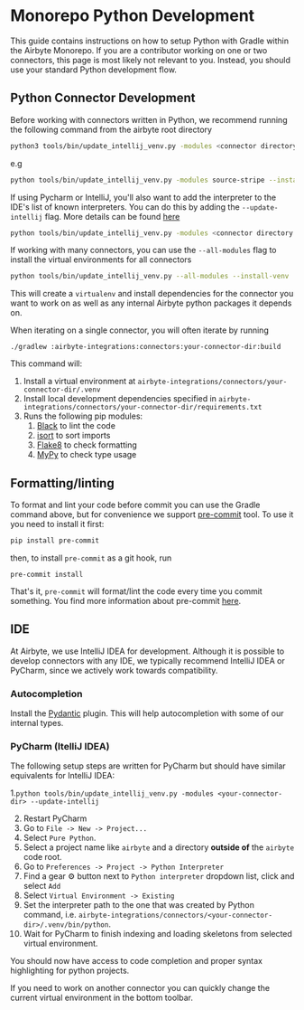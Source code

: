 # Monorepo Python Development

This guide contains instructions on how to setup Python with Gradle within the Airbyte Monorepo. If you are a contributor working on one or two connectors, this page is most likely not relevant to you. Instead, you should use your standard Python development flow.

## Python Connector Development

Before working with connectors written in Python, we recommend running the following command from the airbyte root directory

```bash
python3 tools/bin/update_intellij_venv.py -modules <connector directory name> --install-venv
```

e.g

```bash
python tools/bin/update_intellij_venv.py -modules source-stripe --install-venv
```

If using Pycharm or IntelliJ, you'll also want to add the interpreter to the IDE's list of known interpreters. You can do this by adding the `--update-intellij` flag. More details can be found [here](#ide)

```bash
python tools/bin/update_intellij_venv.py -modules <connector directory name> --install-venv --update-intellij
```

If working with many connectors, you can use the `--all-modules` flag to install the virtual environments for all connectors

```bash
python tools/bin/update_intellij_venv.py --all-modules --install-venv
```

This will create a `virtualenv` and install dependencies for the connector you want to work on as well as any internal Airbyte python packages it depends on.

When iterating on a single connector, you will often iterate by running

```text
./gradlew :airbyte-integrations:connectors:your-connector-dir:build
```

This command will:

1. Install a virtual environment at `airbyte-integrations/connectors/your-connector-dir/.venv`
2. Install local development dependencies specified in `airbyte-integrations/connectors/your-connector-dir/requirements.txt`
3. Runs the following pip modules:
    1. [Black](https://pypi.org/project/black/) to lint the code
    2. [isort](https://pypi.org/project/isort/) to sort imports
    3. [Flake8](https://pypi.org/project/flake8/) to check formatting
    4. [MyPy](https://pypi.org/project/mypy/) to check type usage

## Formatting/linting

To format and lint your code before commit you can use the Gradle command above, but for convenience we support [pre-commit](https://pre-commit.com/) tool. To use it you need to install it first:

```bash
pip install pre-commit
```

then, to install `pre-commit` as a git hook, run

```text
pre-commit install
```

That's it, `pre-commit` will format/lint the code every time you commit something. You find more information about pre-commit [here](https://pre-commit.com/).

## IDE

At Airbyte, we use IntelliJ IDEA for development. Although it is possible to develop connectors with any IDE, we typically recommend IntelliJ IDEA or PyCharm, since we actively work towards compatibility.

### Autocompletion

Install the [Pydantic](https://plugins.jetbrains.com/plugin/12861-pydantic) plugin. This will help autocompletion with some of our internal types.

### PyCharm \(ItelliJ IDEA\)

The following setup steps are written for PyCharm but should have similar equivalents for IntelliJ IDEA:

1.`python tools/bin/update_intellij_venv.py -modules <your-connector-dir> --update-intellij`

2. Restart PyCharm
3. Go to `File -> New -> Project...`
4. Select `Pure Python`.
5. Select a project name like `airbyte` and a directory **outside of** the `airbyte` code root.
6. Go to `Preferences -> Project -> Python Interpreter`
7. Find a gear ⚙️ button next to `Python interpreter` dropdown list, click and select `Add`
8. Select `Virtual Environment -> Existing`
9. Set the interpreter path to the one that was created by Python command, i.e. `airbyte-integrations/connectors/<your-connector-dir>/.venv/bin/python`.
10. Wait for PyCharm to finish indexing and loading skeletons from selected virtual environment.

You should now have access to code completion and proper syntax highlighting for python projects.

If you need to work on another connector you can quickly change the current virtual environment in the bottom toolbar.

